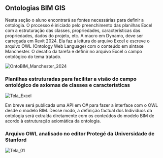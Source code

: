 
## Ontologias BIM GIS 

Nesta seção o aluno encontrará as fontes necessárias para definir a ontologia. O processo é iniciado pelo preenchimento das planilhas Excel com a estruturação das classes, propriedades, características das propriedades, dados do projeto, etc. A macro em Dynamo, deve ser carregada em Revit 2024. Ela faz a leitura do arquivo Excel e escreve o arquivo OWL (Ontology Web Language) com o conteúdo em sintaxe Manchester. O desafio da tarefa é definir no arquivo Excel o campo ontológico do tema tratado. 

![OntoBIM_Manchester_2024](https://github.com/JLMenegotto/OntologiaBIM/assets/9437020/d50314f9-0bd3-4f4c-9ee1-c1d0a44c7627)

### Planilhas estruturadas para facilitar a visão do campo ontológico de axiomas de classes e características

  ![Tela_Excel](https://github.com/JLMenegotto/OntologiaBIM/assets/9437020/0b8a08d7-0689-4c31-aacf-835c13487c3b)

Em breve será publicada uma API em C# para fazer a interface com o OWL desde o modelo BIM. Desse modo, a definição factual dos Individuos da ontologia será extraída diretamente com os conteúdos do modelo BIM de acordo à estruturação axiomática da ontologia.

### Arquivo OWL analisado no editor Protegé da Universidade de Stanford 
 
![Tela_01](https://github.com/JLMenegotto/OntologiaBIM/assets/9437020/229992a0-fb3e-459b-a532-ab93ad930094)

